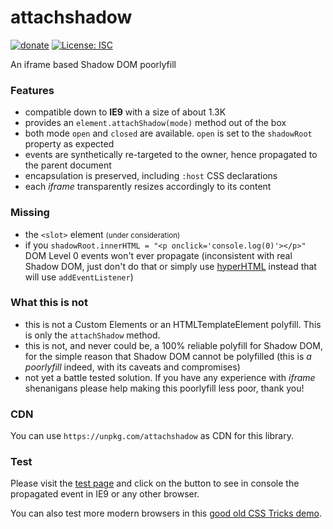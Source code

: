 # attachshadow

[![donate](https://img.shields.io/badge/$-donate-ff69b4.svg?maxAge=2592000&style=flat)](https://github.com/WebReflection/donate)
[![License: ISC](https://img.shields.io/badge/License-ISC-yellow.svg)](https://opensource.org/licenses/ISC)

An iframe based Shadow DOM poorlyfill


### Features

  * compatible down to **IE9** with a size of about 1.3K
  * provides an `element.attachShadow(mode)` method out of the box
  * both mode `open` and `closed` are available. `open` is set to the `shadowRoot` property as expected
  * events are synthetically re-targeted to the owner, hence propagated to the parent document
  * encapsulation is preserved, including `:host` CSS declarations
  * each _iframe_ transparently resizes accordingly to its content

### Missing

  * the `<slot>` element <small>(under consideration)</small>
  * if you `shadowRoot.innerHTML = "<p onclick='console.log(0)'></p>"` DOM Level 0 events won't ever propagate (inconsistent with real Shadow DOM, just don't do that or simply use [hyperHTML](https://github.com/WebReflection/hyperHTML) instead that will use `addEventListener`)

### What this is not

  * this is not a Custom Elements or an HTMLTemplateElement polyfill. This is only the `attachShadow` method.
  * this is not, and never could be, a 100% reliable polyfill for Shadow DOM, for the simple reason that Shadow DOM cannot be polyfilled (this is _a poorlyfill_ indeed, with its caveats and compromises)
  * not yet a battle tested solution. If you have any experience with _iframe_ shenanigans please help making this poorlyfill less poor, thank you!

### CDN

You can use `https://unpkg.com/attachshadow` as CDN for this library.

### Test

Please visit the [test page](https://webreflection.github.io/attachshadow/test/) and click on the button to see in console the propagated event in IE9 or any other browser.

You can also test more modern browsers in this [good old CSS Tricks demo](https://codepen.io/WebReflection/pen/goNNwZ?editors=0010).
